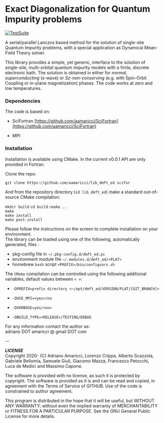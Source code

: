 #   Exact Diagonalization for Quantum Impurity problems

[![TestSuite](https://img.shields.io/github/actions/workflow/status/QcmPlab/LIB_DMFT_ED/PushWorkflow.yml?label=TestSuite&logo=Fortran&style=flat-square)](https://github.com/QcmPlab/LIB_DMFT_ED/actions/workflows/PushWorkflow.yml) 

<!-- TO BE SETUP ASAP
[![api docs](https://img.shields.io/static/v1?label=API&message=documentation&color=734f96&logo=read-the-docs&logoColor=white&style=flat-square)](https://qcmplab.github.io/DMFT_ED)
-->
A serial/parallel Lanczos based method for the solution of single-site Quantum Impurity problems, with a special application as Dynamical Mean-Field Theory solver. 

This library provides a simple, yet generic, interface to the solution of single-site, multi-orbital quantum impurity models with a finite, discrete electronic bath. The solution is obtained in either for *normal*, *superconducting* (s-wave) or *Sz-non-conserving* (e.g. with Spin-Orbit Coupling or in-plane magnetization) phases. The code works at zero and  low temperatures.   



### Dependencies

The code is based on:  

* SciFortran [https://github.com/aamaricci/SciFortran](https://github.com/aamaricci/SciFortran)  

* MPI 

  


### Installation

Installation is  available using CMake. In the current v0.0.1 API are only provided in Fortran.   

Clone the repo:

`git clone https://github.com/aamaricci/lib_dmft_ed scifor`

And from the repository directory (`cd lib_dmft_ed`) make a standard out-of-source CMake compilation:

`mkdir build`
`cd build`
`cmake ..`     
`make`     
`make install`   
`make post-install`    

Please follow the instructions on the screen to complete installation on your environment.  
The library can be loaded using one of the following, automatically generated, files :  

* pkg-config file in `~/.pkg-config.d/dmft_ed.pc`  
* environment module file `~/.modules.d/dmft_ed/<PLAT>`  
* homebrew `bash` script `<PREFIX>/bin/configvars.sh`


The `CMake` compilation can be controlled using the following additional variables, default values between `< >`:   

* `-DPREFIX=prefix directory <~/opt/dmft_ed/VERSION/PLAT/[GIT_BRANCH]>` 

* `-DUSE_MPI=<yes>/no`  

* `-DVERBOSE=yes/<no> `  

* `-DBUILD_TYPE=<RELEASE>/TESTING/DEBUG`  


For any information contact the author as:  
adriano DOT amaricci @ gmail DOT com

--

***LICENSE***  
Copyright 2020- (C) Adriano Amaricci, Lorenzo Crippa, Alberto Scazzola, Gabriele Bellomia, Samuele Giuli, Giacomo Mazza, Francesco Petocchi, Luca de Medici and Massimo Capone. 

The software is provided with no license, as such it is protected by copyright.
The software is provided as it is and can be read and copied, in agreement with 
the Terms of Service of GITHUB. Use of the code is constrained to author agreement.   

<!--This program is free software: you can redistribute it and/or modify-->
<!--it under the terms of the GNU General Public License as published by-->
<!--the Free Software Foundation, either version 3 of the License, or-->
<!--(at your option) any later version.-->

<!--You should have received a copy of the GNU General Public License-->
<!--along with this program.  If not, see <http://www.gnu.org/licenses/>.-->

This program is distributed in the hope that it will be useful,
but WITHOUT ANY WARRANTY; without even the implied warranty of
MERCHANTABILITY or FITNESS FOR A PARTICULAR PURPOSE.  See the
GNU General Public License for more details.


